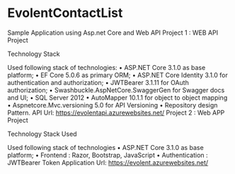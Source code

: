# EvolentContactList
Sample  Application using Asp.net Core and Web API
Project 1 : WEB API Project 

Technology Stack 

Used following stack of technologies:
•	ASP.NET Core 3.1.0 as base platform;
•	EF Core 5.0.6 as primary ORM;
•	ASP.NET Core Identity 3.1.0 for authentication and authorization;
•	JWTBearer  3.1.11 for OAuth authorization;
•	Swashbuckle.AspNetCore.SwaggerGen for Swagger docs and UI;
•	SQL Server 2012 
•	AutoMapper 10.1.1 for object to object mapping
•	Aspnetcore.Mvc.versioning 5.0 for API Versioning
•	Repository design Pattern.
API Url:
 https://evolentapi.azurewebsites.net/ 
Project 2 : Web APP Project 

Technology Stack Used

Used following stack of technologies
•	ASP.NET Core 3.1.0 as base platform;
•	Frontend : Razor, Bootstrap, JavaScript
•	Authentication : JWTBearer Token 
Application Url:
https://evolent.azurewebsites.net/ 
 

